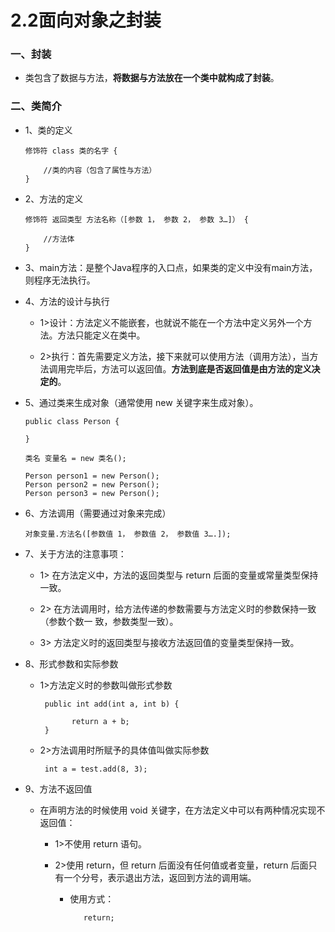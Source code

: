# 2.2面向对象之封装

### 一、封装

* 类包含了数据与方法，**将数据与方法放在一个类中就构成了封装**。 

### 二、类简介

* 1、类的定义

      修饰符 class 类的名字 { 

          //类的内容（包含了属性与方法） 
      } 

* 2、方法的定义

      修饰符 返回类型 方法名称（[参数 1， 参数 2， 参数 3…]） {   

          //方法体 
      }

* 3、main方法：是整个Java程序的入口点，如果类的定义中没有main方法，则程序无法执行。 

* 4、方法的设计与执行

  * 1>设计：方法定义不能嵌套，也就说不能在一个方法中定义另外一个方法。方法只能定义在类中。 
  
  * 2>执行：首先需要定义方法，接下来就可以使用方法（调用方法），当方法调用完毕后，方法可以返回值。**方法到底是否返回值是由方法的定义决定的**。 
  
* 5、通过类来生成对象（通常使用 new 关键字来生成对象）。 

      public class Person {  

      }  

      类名 变量名 = new 类名();  

      Person person1 = new Person(); 
      Person person2 = new Person(); 
      Person person3 = new Person(); 

* 6、方法调用（需要通过对象来完成）

      对象变量.方法名([参数值 1， 参数值 2， 参数值 3….]); 

* 7、关于方法的注意事项： 

     * 1> 在方法定义中，方法的返回类型与 return 后面的变量或常量类型保持一致。 

     * 2> 在方法调用时，给方法传递的参数需要与方法定义时的参数保持一致（参数个数一 致，参数类型一致）。 

     * 3> 方法定义时的返回类型与接收方法返回值的变量类型保持一致。 

* 8、形式参数和实际参数

     * 1>方法定义时的参数叫做形式参数
     
            public int add(int a, int b) {  

                  return a + b; 
            } 
     
     * 2>方法调用时所赋予的具体值叫做实际参数
     
            int a = test.add(8, 3); 

* 9、方法不返回值
      
     * 在声明方法的时候使用 void 关键字，在方法定义中可以有两种情况实现不返回值：  
     
          * 1>不使用 return 语句。 
          
          * 2>使用 return，但 return 后面没有任何值或者变量，return 后面只有一个分号，表示退出方法，返回到方法的调用端。 
          
               * 使用方式： 
               
                        return;

























